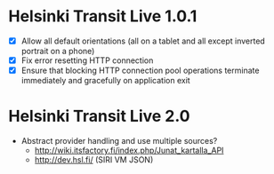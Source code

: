 Helsinki Transit Live 1.0.1
===========================

* [X] Allow all default orientations (all on a tablet and all except
      inverted portrait on a phone)
* [X] Fix error resetting HTTP connection
* [X] Ensure that blocking HTTP connection pool operations terminate
      immediately and gracefully on application exit

Helsinki Transit Live 2.0
=========================

* Abstract provider handling and use multiple sources?
    - <http://wiki.itsfactory.fi/index.php/Junat_kartalla_API>
    - <http://dev.hsl.fi/> (SIRI VM JSON)
